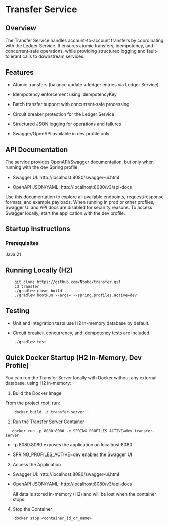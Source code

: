 # Transfer Service
## Overview

The Transfer Service handles account-to-account transfers by coordinating with the Ledger Service. It ensures atomic transfers, idempotency, and concurrent-safe operations, while providing structured logging and fault-tolerant calls to downstream services.

## Features

- Atomic transfers (balance update + ledger entries via Ledger Service)

- Idempotency enforcement using idempotencyKey

- Batch transfer support with concurrent-safe processing

- Circuit breaker protection for the Ledger Service

- Structured JSON logging for operations and failures

- Swagger/OpenAPI available in dev profile only

## API Documentation

The service provides OpenAPI/Swagger documentation, but only when running with the dev Spring profile:

- Swagger UI: http://localhost:8080/swagger-ui.html

- OpenAPI JSON/YAML: http://localhost:8080/v3/api-docs

Use this documentation to explore all available endpoints, request/response formats, and example payloads.
When running in prod or other profiles, Swagger UI and API docs are disabled for security reasons.
To access Swagger locally, start the application with the dev profile.

## Startup Instructions
### Prerequisites

Java 21

## Running Locally (H2)

````
    git clone https://github.com/Ntobe/transfer.git
    cd transfer
    ./gradlew clean build
    ./gradlew bootRun --args='--spring.profiles.active=dev' 
````

## Testing

- Unit and integration tests use H2 in-memory database by default.

- Circuit breaker, concurrency, and idempotency tests are included.

````
    ./gradlew test
````

## Quick Docker Startup (H2 In-Memory, Dev Profile)

You can run the Transfer Server locally with Docker without any external database, using H2 in-memory:

1. Build the Docker Image

From the project root, run:

````
    docker build -t transfer-server .
````

2. Run the Transfer Server Container

````
   docker run -p 8080:8080 -e SPRING_PROFILES_ACTIVE=dev transfer-server
````
- -p 8080:8080 exposes the application on localhost:8080

- SPRING_PROFILES_ACTIVE=dev enables the Swagger UI

3. Access the Application
- Swagger UI: http://localhost:8080/swagger-ui.html

- OpenAPI JSON/YAML: http://localhost:8080/v3/api-docs

  All data is stored in-memory (H2) and will be lost when the container stops.

4. Stop the Container

````
    docker stop <container_id_or_name>
````